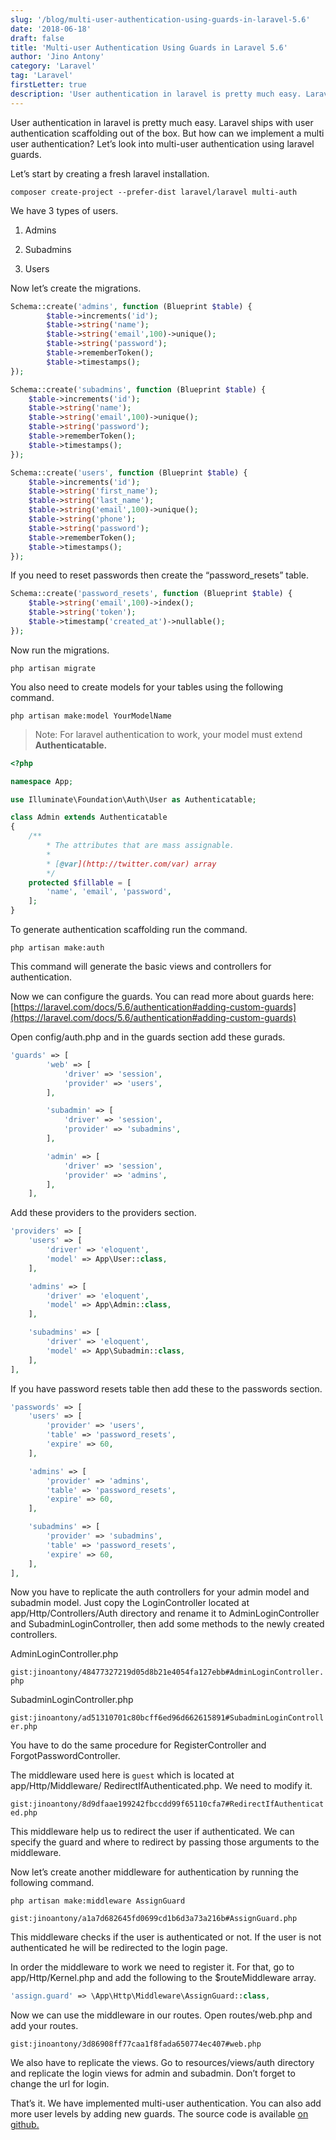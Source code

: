 ```yaml
---
slug: '/blog/multi-user-authentication-using-guards-in-laravel-5.6'
date: '2018-06-18'
draft: false
title: 'Multi-user Authentication Using Guards in Laravel 5.6'
author: 'Jino Antony'
category: 'Laravel'
tag: 'Laravel'
firstLetter: true
description: 'User authentication in laravel is pretty much easy. Laravel ships with user authentication scaffolding out of the box. But how can we implement a multi user authentication? Let’s look into multi-user authentication using laravel guards.'
---
```


User authentication in laravel is pretty much easy. Laravel ships with user authentication scaffolding out of the box. But how can we implement a multi user authentication? Let’s look into multi-user authentication using laravel guards.

Let’s start by creating a fresh laravel installation.

```shell
composer create-project --prefer-dist laravel/laravel multi-auth
```

We have 3 types of users.

1. Admins

1. Subadmins

1. Users

Now let’s create the migrations.

```php
Schema::create('admins', function (Blueprint $table) {
        $table->increments('id');
        $table->string('name');
        $table->string('email',100)->unique();
        $table->string('password');
        $table->rememberToken();
        $table->timestamps();
});

Schema::create('subadmins', function (Blueprint $table) {
    $table->increments('id');
    $table->string('name');
    $table->string('email',100)->unique();
    $table->string('password');
    $table->rememberToken();
    $table->timestamps();
});

Schema::create('users', function (Blueprint $table) {
    $table->increments('id');
    $table->string('first_name');
    $table->string('last_name');
    $table->string('email',100)->unique();
    $table->string('phone');
    $table->string('password');
    $table->rememberToken();
    $table->timestamps();
});
```

If you need to reset passwords then create the “password_resets” table.

```php
Schema::create('password_resets', function (Blueprint $table) {
    $table->string('email',100)->index();
    $table->string('token');
    $table->timestamp('created_at')->nullable();
});
```

Now run the migrations.

```shell
php artisan migrate
```
You also need to create models for your tables using the following command.

```shell
php artisan make:model YourModelName
```

> Note: For laravel authentication to work, your model must extend **Authenticatable.**

```php
<?php

namespace App;

use Illuminate\Foundation\Auth\User as Authenticatable;

class Admin extends Authenticatable
{
    /**
        * The attributes that are mass assignable.
        *
        * [@var](http://twitter.com/var) array
        */
    protected $fillable = [
        'name', 'email', 'password',
    ];
}
```

To generate authentication scaffolding run the command.

```shell
php artisan make:auth
```
This command will generate the basic views and controllers for authentication.

Now we can configure the guards. You can read more about guards here: [https://laravel.com/docs/5.6/authentication#adding-custom-guards](https://laravel.com/docs/5.6/authentication#adding-custom-guards)

Open config/auth.php and in the guards section add these gurads.

```php
'guards' => [
        'web' => [
            'driver' => 'session',
            'provider' => 'users',
        ],

        'subadmin' => [
            'driver' => 'session',
            'provider' => 'subadmins',
        ],

        'admin' => [
            'driver' => 'session',
            'provider' => 'admins',
        ],
    ],
```

Add these providers to the providers section.

```php
'providers' => [
    'users' => [
        'driver' => 'eloquent',
        'model' => App\User::class,
    ],

    'admins' => [
        'driver' => 'eloquent',
        'model' => App\Admin::class,
    ],

    'subadmins' => [
        'driver' => 'eloquent',
        'model' => App\Subadmin::class,
    ],
],
```

If you have password resets table then add these to the passwords section.

```php
'passwords' => [
    'users' => [
        'provider' => 'users',
        'table' => 'password_resets',
        'expire' => 60,
    ],

    'admins' => [
        'provider' => 'admins',
        'table' => 'password_resets',
        'expire' => 60,
    ],

    'subadmins' => [
        'provider' => 'subadmins',
        'table' => 'password_resets',
        'expire' => 60,
    ],
],
```

Now you have to replicate the auth controllers for your admin model and subadmin model. Just copy the LoginController located at app/Http/Controllers/Auth directory and rename it to AdminLoginController and SubadminLoginController, then add some methods to the newly created controllers.

AdminLoginController.php

`gist:jinoantony/48477327219d05d8b21e4054fa127ebb#AdminLoginController.php`

SubadminLoginController.php

`gist:jinoantony/ad51310701c80bcff6ed96d662615891#SubadminLoginController.php`

You have to do the same procedure for RegisterController and ForgotPasswordController.

The middleware used here is `guest` which is located at app/Http/Middleware/ RedirectIfAuthenticated.php. We need to modify it.

`gist:jinoantony/8d9dfaae199242fbccdd99f65110cfa7#RedirectIfAuthenticated.php`

This middleware help us to redirect the user if authenticated. We can specify the guard and where to redirect by passing those arguments to the middleware.

Now let’s create another middleware for authentication by running the following command.

```shell
php artisan make:middleware AssignGuard
```
`gist:jinoantony/a1a7d682645fd0699cd1b6d3a73a216b#AssignGuard.php`

This middleware checks if the user is authenticated or not. If the user is not authenticated he will be redirected to the login page.

In order the middleware to work we need to register it. For that, go to app/Http/Kernel.php and add the following to the $routeMiddleware array.

```php
'assign.guard' => \App\Http\Middleware\AssignGuard::class,
```
Now we can use the middleware in our routes. Open routes/web.php and add your routes.

`gist:jinoantony/3d86908ff77caa1f8fada650774ec407#web.php`

We also have to replicate the views. Go to resources/views/auth directory and replicate the login views for admin and subadmin. Don’t forget to change the url for login.

That’s it. We have implemented multi-user authentication. You can also add more user levels by adding new guards. The source code is available [on github.](https://github.com/jinoantony/laravel-multi-auth)
